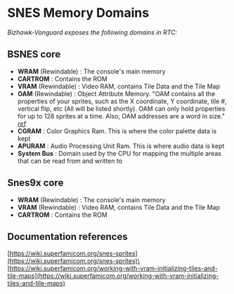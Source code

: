 # SNES Memory Domains

_Bizhawk-Vanguard exposes the following domains in RTC:_

## BSNES core

* **WRAM** (Rewindable) : The console's main memory
* **CARTROM** : Contains the ROM
* **VRAM** (Rewindable) : Video RAM, contains Tile Data and the Tile Map
* **OAM** (Rewindable) : Object Attribute Memory. "OAM contains all the properties of your sprites, such as the X coordinate, Y coordinate, tile #, vertical flip, etc (All will be listed shortly). OAM can only hold properties for up to 128 sprites at a time. Also, OAM addresses are a word in size." [_ref_](https://wiki.superfamicom.org/snes-sprites)
* **CGRAM** : Color Graphics Ram. This is where the color palette data is kept
* **APURAM** : Audio Processing Unit Ram. This is where audio data is kept
* **System Bus** : Domain used by the CPU for mapping the multiple areas that can be read from and written to

## Snes9x core

* **WRAM** (Rewindable) : The console's main memory
* **VRAM** (Rewindable) : Video RAM, contains Tile Data and the Tile Map
* **CARTROM** : Contains the ROM

## Documentation references

[https://wiki.superfamicom.org/snes-sprites](https://wiki.superfamicom.org/snes-sprites)\
[https://wiki.superfamicom.org/working-with-vram-initializing-tiles-and-tile-maps](https://wiki.superfamicom.org/working-with-vram-initializing-tiles-and-tile-maps)
